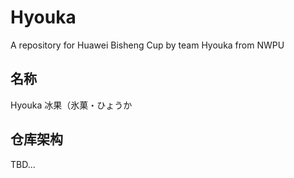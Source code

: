 # Hyouka
A repository for Huawei Bisheng Cup by team Hyouka from NWPU

## 名称
Hyouka 冰果（氷菓・ひょうか

## 仓库架构
TBD...
